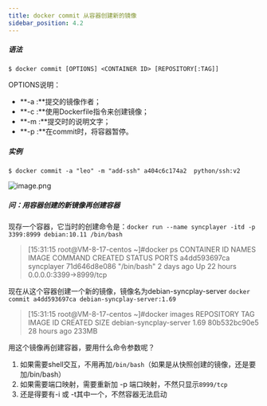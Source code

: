 ```yaml
---
title: docker commit 从容器创建新的镜像
sidebar_position: 4.2
---
```




##### 语法

```shell
$ docker commit [OPTIONS] <CONTAINER ID> [REPOSITORY[:TAG]]
```
OPTIONS说明：

- **-a :**提交的镜像作者；
- **-c :**使用Dockerfile指令来创建镜像；
- **-m :**提交时的说明文字；
- **-p :**在commit时，将容器暂停。

##### 实例
```shell
$ docker commit -a "leo" -m "add-ssh" a404c6c174a2  python/ssh:v2
```
![image.png](https://leo-1258140835.cos.ap-guangzhou.myqcloud.com/blogimages/1603295240020-c6171635-9928-4a1f-9e6e-383ee43dd6a6.png)

##### 问：用容器创建的新镜像再创建容器
现存一个容器，它当时的创建命令是：`docker run --name syncplayer -itd -p 3399:8999 debian:10.11 /bin/bash`
> [15:31:15 root@VM-8-17-centos ~]#docker ps
> CONTAINER ID    NAMES       IMAGE               COMMAND        CREATED         STATUS              PORTS              a4dd593697ca    syncplayer   71d646d8e086     "/bin/bash"      2 days ago      Up 22 hours      0.0.0.0:3399->8999/tcp                        


现在从这个容器创建一个新的镜像，镜像名为debian-syncplay-server
`docker commit a4dd593697ca debian-syncplay-server:1.69`
> [15:31:15 root@VM-8-17-centos ~]#docker images
> REPOSITORY               TAG                 IMAGE ID            CREATED             SIZE
> debian-syncplay-server   1.69                80b532bc90e5        28 hours ago        233MB


用这个镜像再创建容器，要用什么命令参数呢？

1. 如果需要shell交互，不用再加`/bin/bash`（如果是从快照创建的镜像，还是要加/bin/bash）
1. 如果需要端口映射，需要重新加 -p 端口映射，不然只显示`8999/tcp`
1. 还是得要有-i 或 -t其中一个，不然容器无法启动
